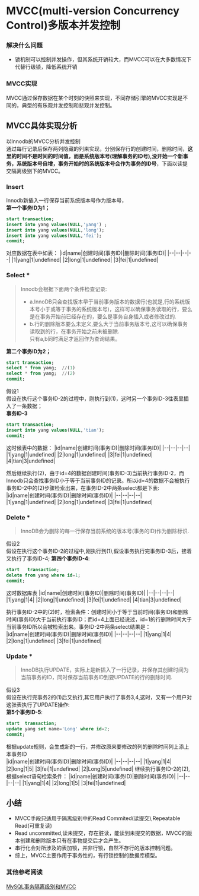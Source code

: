 # MVCC(multi-version Concurrency Control)多版本并发控制

### 解决什么问题
* 锁机制可以控制并发操作，但其系统开销较大，而MVCC可以在大多数情况下代替行级锁，降低系统开销

### MVCC实现
MVCC通过保存数据在某个时刻的快照来实现，不同存储引擎的MVCC实现是不同的，典型的有乐观并发控制和悲观并发控制。

## MVCC具体实现分析
以Innodb的MVCC分析并发控制  
通过每行记录后保存两列隐藏的列来实现，分别保存行的创建时间，删除时间，<strong>这里的时间不是时间的时间值，而是系统版本号(理解事务的ID号),没开始一个新事务，系统版本号自增，事务开始时的系统版本号会作为事务的ID号</strong>，下面以读提交隔离级别下的MVCC。
### Insert
Innodb新插入一行保存当前系统版本号作为版本号，   
<strong>第一个事务ID为1；</strong>  
```sql
start transaction;
insert into yang values(NULL,'yang') ;
insert into yang values(NULL,'long');
insert into yang values(NULL,'fei');
commit;
```
对应数据在表中如表：
|id|name|创建时间(事务ID)|删除时间(事务ID)|
|--|--|--|--|
|1|yang|1|undefined|
|2|long|1|undefined|
|3|fei|1|undefined|

### Select *
> Innodb会根据下面两个条件检查记录:  
> * a.InnoDB只会查找版本早于当前事务版本的数据行(也就是,行的系统版本号小于或等于事务的系统版本号)，这样可以确保事务读取的行，要么是在事务开始前已经存在的，要么是事务自身插入或者修改过的.
> * b.行的删除版本要么未定义,要么大于当前事务版本号,这可以确保事务读取到的行，在事务开始之前未被删除.  
只有a,b同时满足才返回作为查询结果。  


<strong>第二个事务ID为2；</strong>
```sql
start transaction;
select * from yang;  //(1)
select * from yang;  //(2)
commit; 
```
假设1  
假设在执行这个事务ID-2的过程中，刚执行到(1)，这时另一个事务ID-3往表里插入了一条数据；  
<strong>事务ID-3</strong>
```sql
start transaction;
insert into yang values(NULL,'tian');
commit;
```
这时候表中的数据： 
|id|name|创建时间(事务ID)|删除时间(事务ID)|
|--|--|--|--|
|1|yang|1|undefined|
|2|long|1|undefined|
|3|fei|1|undefined|
|4|tian|3|undefined|

然后继续执行(2)，由于id=4的数据创建时间(事务ID-3)当前执行事务ID-2，而Innodb只会查找事务ID小于等于当前事务ID的记录。所以id=4的数据不会被执行事务ID-2中的(2)步骤检索出来，在事务ID-2中两条select都是下表:  
|id|name|创建时间(事务ID)|删除时间(事务ID)|
|--|--|--|--|
|1|yang|1|undefined|
|2|long|1|undefined|
|3|fei|1|undefined|

### Delete *
> InnoDB会为删除的每一行保存当前系统的版本号(事务的ID)作为删除标识.  

假设2  
假设在执行这个事务ID-2的过程中,刚执行到(1),假设事务执行完事务ID-3后，接着又执行了事务ID-4;
<strong>第四个事务ID-4</strong>:
```sql
start   transaction;  
delete from yang where id=1;
commit;  
```
这时数据库表
|id|name|创建时间(事务ID)|删除时间(事务ID)|
|--|--|--|--|
|1|yang|1|4|
|2|long|1|undefined|
|3|fei|1|undefined|
|4|tian|3|undefined|

执行事务ID-2中的(2)时，检索条件：创建时间小于等于当前时间(事务ID)和删除时间(事务ID)大于当前执行事务ID；而id=4上面已经说过，id=1的行删除时间大于当前事务ID所以会被检索出来。事务ID-2中两条select结果是：  
|id|name|创建时间(事务ID)|删除时间(事务ID)|
|--|--|--|--|
|1|yang|1|4|
|2|long|1|undefined|
|3|fei|1|undefined|

### Update *
> InnoDB执行UPDATE，实际上是新插入了一行记录，并保存其创建时间为当前事务的ID，同时保存当前事务ID到要UPDATE的行的删除时间.

假设3  
假设在执行完事务2的(1)后又执行,其它用户执行了事务3,4,这时，又有一个用户对这张表执行了UPDATE操作:   
<strong>第5个事务ID-5</strong>:
```sql
start  transaction;
update yang set name='Long' where id=2;
commit;
```
根据update规则，会生成新的一行，并修改原来要修改的列的删除时间列上添上本事务ID  
|id|name|创建时间(事务ID)|删除时间(事务ID)|
|--|--|--|--|
|1|yang|1|4|
|2|long|1|5|
|3|fei|1|undefined|
|2|Long|5|undefined|
继续执行事务ID-2的(2),根据select语句检索条件：
|id|name|创建时间(事务ID)|删除时间(事务ID)|
|--|--|--|--|
|1|yang|1|4|
|2|long|1|5|
|3|fei|1|undefined|


## 小结
* MVCC手段只适用于隔离级别中的Read Commited(读提交),Repeatable Read(可重复读)  
* Read uncommitted,读未提交，存在脏读，能读到未提交的数据，MVCC的版本创建和删除版本只有在事物提交后才会产生。
* 串行化会对所涉及的表加锁，并非行锁，自然不存行的版本控制问题。
* 综上，MVCC主要作用于事务性的，有行锁控制的数据库模型。

### 其他参考阅读
[MySQL事务隔离级别和MVCC](https://juejin.im/post/5c9b1b7df265da60e21c0b57)